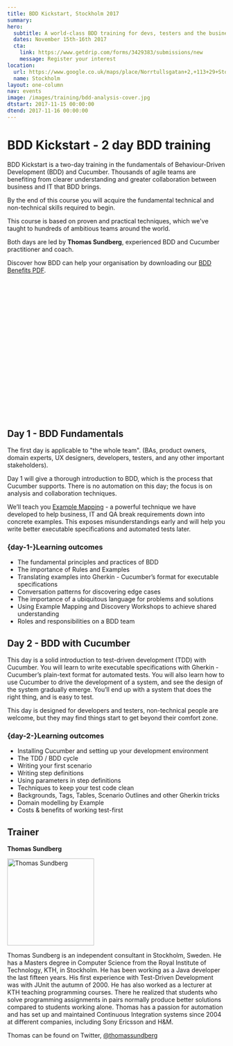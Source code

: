 ```yaml
---
title: BDD Kickstart, Stockholm 2017
summary: 
hero:
  subtitle: A world-class BDD training for devs, testers and the business
  dates: November 15th-16th 2017
  cta:
    link: https://www.getdrip.com/forms/3429383/submissions/new
    message: Register your interest
location:
  url: https://www.google.co.uk/maps/place/Norrtullsgatan+2,+113+29+Stockholm,+Sweden/@59.341659,18.0502359,17z/data=!3m1!4b1!4m5!3m4!1s0x465f9d6f7618f9f9:0x7ede496b86a44cc5!8m2!3d59.341659!4d18.0524246
  name: Stockholm
layout: one-column
nav: events
image: /images/training/bdd-analysis-cover.jpg
dtstart: 2017-11-15 00:00:00
dtend: 2017-11-16 00:00:00
---
```


# BDD Kickstart - 2 day BDD training

BDD Kickstart is a two-day training in the fundamentals of Behaviour-Driven Development (BDD) and Cucumber. Thousands of agile teams are benefiting from clearer understanding and greater collaboration between business and IT that BDD brings.

By the end of this course you will acquire the fundamental technical and non-technical skills required to begin.

This course is based on proven and practical techniques, which we've taught to hundreds of ambitious teams around the world.

Both days are led by **Thomas Sundberg**, experienced BDD and Cucumber practitioner and coach.

Discover how BDD can help your organisation by downloading our [BDD Benefits PDF](https://cucumber.io/bdd-benefits.pdf).

<div class="row"><div class="col-md-6 col-md-offset-3"><script src="//fast.wistia.com/embed/medias/953ry8h08l.jsonp" async></script><script src="//fast.wistia.com/assets/external/E-v1.js" async></script><div class="wistia_responsive_padding" style="padding:56.25% 0 28px 0;position:relative;"><div class="wistia_responsive_wrapper" style="height:100%;left:0;position:absolute;top:0;width:100%;"><div class="wistia_embed wistia_async_953ry8h08l videoFoam=true" style="height:100%;width:100%">&nbsp;</div></div></div></div></div>


## Day 1 - BDD Fundamentals

The first day is applicable to "the whole team".  (BAs, product owners, domain experts, UX designers, developers, testers, and any other important stakeholders).

Day 1 will give a thorough introduction to BDD, which is the process that Cucumber supports. There is no automation on this day; the focus is on analysis and collaboration techniques.

We’ll teach you [Example Mapping](https://cucumber.io/blog/2015/12/08/example-mapping-introduction) - a powerful technique we have developed to help business, IT and QA break requirements down into concrete examples. This exposes misunderstandings early and will help you write better executable specifications and automated tests later.

### {day-1-}Learning outcomes

* The fundamental principles and practices of BDD
* The importance of Rules and Examples
* Translating examples into Gherkin - Cucumber’s format for executable specifications
* Conversation patterns for discovering edge cases
* The importance of a ubiquitous language for problems and solutions
* Using Example Mapping and Discovery Workshops to achieve shared understanding
* Roles and responsibilities on a BDD team


## Day 2 - BDD with Cucumber

This day is a solid introduction to test-driven development (TDD) with Cucumber. You will learn to write executable specifications with Gherkin - Cucumber’s plain-text format for automated tests. You will also learn how to use Cucumber to drive the development of a system, and see the design of the system gradually emerge. You’ll end up with a system that does the right thing, and is easy to test.

This day is designed for developers and testers, non-technical people are welcome, but they may find things start to get beyond their comfort zone.

### {day-2-}Learning outcomes
* Installing Cucumber and setting up your development environment
* The TDD / BDD cycle
* Writing your first scenario
* Writing step definitions
* Using parameters in step definitions
* Techniques to keep your test code clean
* Backgrounds, Tags, Tables, Scenario Outlines and other Gherkin tricks
* Domain modelling by Example
* Costs & benefits of working test-first

## Trainer

**Thomas Sundberg**

<img src="{{ site.url }}/images/headshots/thomas-headshot.png" alt="Thomas Sundberg" width="200">

Thomas Sundberg is an independent consultant in Stockholm, Sweden. He has a Masters degree in Computer Science from the Royal Institute of Technology, KTH, in Stockholm. He has been working as a Java developer the last fifteen years. His first experience with Test-Driven Development was with JUnit the autumn of 2000. He has also worked as a lecturer at KTH teaching programming courses. There he realized that students who solve programming assignments in pairs normally produce better solutions compared to students working alone. Thomas has a passion for automation and has set up and maintained Continuous Integration systems since 2004 at different companies, including Sony Ericsson and H&M.

Thomas can be found on Twitter, [@thomassundberg](https://twitter.com/thomassundberg)

<!-- Drip -->
<script type="text/javascript">
  var _dcq = _dcq || [];
  var _dcs = _dcs || {}; 
  _dcs.account = '7849462';
  
  (function() {
    var dc = document.createElement('script');
    dc.type = 'text/javascript'; dc.async = true; 
    dc.src = '//tag.getdrip.com/7849462.js';
    var s = document.getElementsByTagName('script')[0];
    s.parentNode.insertBefore(dc, s);
  })();
</script>
